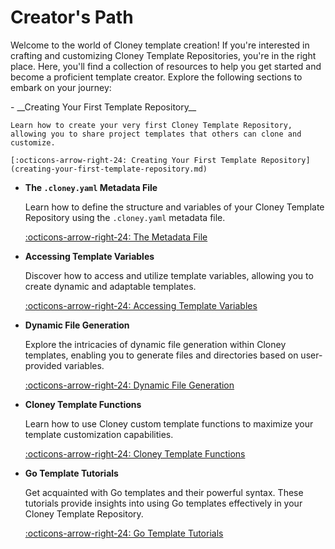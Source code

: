 # Creator's Path

Welcome to the world of Cloney template creation! If you're interested in crafting and customizing Cloney Template Repositories, you're in the right place. Here, you'll find a collection of resources to help you get started and become a proficient template creator. Explore the following sections to embark on your journey:

<div class="grid cards" markdown>
-   __Creating Your First Template Repository__

    Learn how to create your very first Cloney Template Repository, allowing you to share project templates that others can clone and customize.

    [:octicons-arrow-right-24: Creating Your First Template Repository](creating-your-first-template-repository.md)

-   __The `.cloney.yaml` Metadata File__

    Learn how to define the structure and variables of your Cloney Template Repository using the `.cloney.yaml` metadata file.

    [:octicons-arrow-right-24: The Metadata File](cloney-metadata-file.md)

-   __Accessing Template Variables__

    Discover how to access and utilize template variables, allowing you to create dynamic and adaptable templates.

    [:octicons-arrow-right-24: Accessing Template Variables](accessing-template-variables.md)

-   __Dynamic File Generation__

    Explore the intricacies of dynamic file generation within Cloney templates, enabling you to generate files and directories based on user-provided variables.

    [:octicons-arrow-right-24: Dynamic File Generation](dynamic-file-generation.md)

-   __Cloney Template Functions__

    Learn how to use Cloney custom template functions to maximize your template customization capabilities.

    [:octicons-arrow-right-24: Cloney Template Functions](functions/index.md)

-   __Go Template Tutorials__

    Get acquainted with Go templates and their powerful syntax. These tutorials provide insights into using Go templates effectively in your Cloney Template Repository.

    [:octicons-arrow-right-24: Go Template Tutorials](go-template-tutorials.md)
</div>
